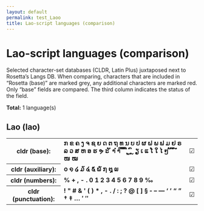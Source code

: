 ```yaml
---
layout: default
permalink: test_Laoo
title: Lao-script languages (comparison)
---
```


# Lao-script languages (comparison)

Selected character-set databases (CLDR, Latin Plus) juxtaposed next to Rosetta’s Langs DB. When comparing, characters that are included in “Rosetta (base)” are marked grey, any additional characters are marked red. Only “base” fields are compared. The third column indicates the status of the field.

**Total:** 1 language(s)

## Lao (lao)

<table>
 <tr><th>cldr (base):</th><td><strong>ກ</strong> <strong>ຂ</strong> <strong>ຄ</strong> <strong>ງ</strong> <strong>ຈ</strong> <strong>ຊ</strong> <strong>ຍ</strong> <strong>ດ</strong> <strong>ຕ</strong> <strong>ຖ</strong> <strong>ທ</strong> <strong>ນ</strong> <strong>ບ</strong> <strong>ປ</strong> <strong>ຜ</strong> <strong>ຝ</strong> <strong>ພ</strong> <strong>ຟ</strong> <strong>ມ</strong> <strong>ຢ</strong> <strong>ຣ</strong> <strong>ລ</strong> <strong>ວ</strong> <strong>ສ</strong> <strong>ຫ</strong> <strong>ອ</strong> <strong>ຮ</strong> <strong>ຯ</strong> <strong>ະ</strong> <strong>ັ</strong> <strong>າ</strong> <strong>ຳ</strong> <strong>ິ</strong> <strong>ີ</strong> <strong>ຶ</strong> <strong>ື</strong> <strong>ຸ</strong> <strong>ູ</strong> <strong>ົ</strong> <strong>ຼ</strong> <strong>ຽ</strong> <strong>ເ</strong> <strong>ແ</strong> <strong>ໂ</strong> <strong>ໃ</strong> <strong>ໄ</strong> <strong>ໆ</strong> <strong>່</strong> <strong>້</strong> <strong>໊</strong> <strong>໋</strong> <strong>໌</strong> <strong>ໍ</strong> <strong>ໜ</strong> <strong>ໝ</strong> </td><td>☑︎</td></tr>
<tr><th>cldr (auxiliary):</th><td><strong>໐</strong> <strong>໑</strong> <strong>໒</strong> <strong>໓</strong> <strong>໔</strong> <strong>໕</strong> <strong>໖</strong> <strong>໗</strong> <strong>໘</strong> <strong>໙</strong> <strong>​</strong> </td><td>☑︎</td></tr>
<tr><th>cldr (numbers):</th><td><strong>%</strong> <strong>+</strong> <strong>,</strong> <strong>-</strong> <strong>.</strong> <strong>0</strong> <strong>1</strong> <strong>2</strong> <strong>3</strong> <strong>4</strong> <strong>5</strong> <strong>6</strong> <strong>7</strong> <strong>8</strong> <strong>9</strong> <strong>‰</strong> </td><td>☑︎</td></tr>
<tr><th>cldr (punctuation):</th><td><strong>!</strong> <strong>"</strong> <strong>#</strong> <strong>&</strong> <strong>'</strong> <strong>(</strong> <strong>)</strong> <strong>*</strong> <strong>,</strong> <strong>-</strong> <strong>.</strong> <strong>/</strong> <strong>:</strong> <strong>;</strong> <strong>?</strong> <strong>@</strong> <strong>[</strong> <strong>]</strong> <strong>§</strong> <strong>‐</strong> <strong>–</strong> <strong>—</strong> <strong>‘</strong> <strong>’</strong> <strong>“</strong> <strong>”</strong> <strong>†</strong> <strong>‡</strong> <strong>…</strong> <strong>′</strong> <strong>″</strong> </td><td>☑︎</td></tr>
 </table>

